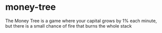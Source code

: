 # money-tree
The Money Tree is a game where your capital grows by 1% each minute, but there is a small chance of fire that burns the whole stack
